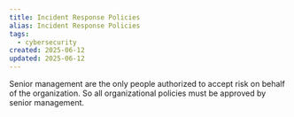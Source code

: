 ```yaml
---
title: Incident Response Policies
alias: Incident Response Policies
tags:
  - cybersecurity
created: 2025-06-12
updated: 2025-06-12
---
```


Senior management are the only people authorized to accept risk on behalf of the organization. So all organizational policies must be approved by senior management.